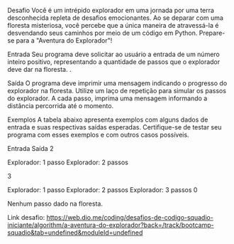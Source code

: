 Desafio
Você é um intrépido explorador em uma jornada por uma terra desconhecida repleta de desafios emocionantes. Ao se deparar com uma floresta misteriosa, você percebe que a única maneira de atravessá-la é desvendando seus caminhos por meio de um código em Python. Prepare-se para a "Aventura do Explorador"!

Entrada
Seu programa deve solicitar ao usuário a entrada de um número inteiro positivo, representando a quantidade de passos que o explorador deve dar na floresta. .

Saída
O programa deve imprimir uma mensagem indicando o progresso do explorador na floresta. Utilize um laço de repetição para simular os passos do explorador. A cada passo, imprima uma mensagem informando a distância percorrida até o momento.

Exemplos
A tabela abaixo apresenta exemplos com alguns dados de entrada e suas respectivas saídas esperadas. Certifique-se de testar seu programa com esses exemplos e com outros casos possíveis.

Entrada	Saída
2

Explorador: 1 passo
Explorador: 2 passos

3

Explorador: 1 passo
Explorador: 2 passos
Explorador: 3 passos
0

Nenhum passo dado na floresta.

Link desafio: https://web.dio.me/coding/desafios-de-codigo-squadio-iniciante/algorithm/a-aventura-do-explorador?back=/track/bootcamp-squadio&tab=undefined&moduleId=undefined